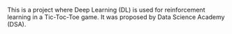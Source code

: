 This is a project where Deep Learning (DL) is used for reinforcement learning in a Tic-Toc-Toe game. It was proposed by Data Science Academy (DSA).